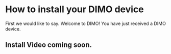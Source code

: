 # How to install your DIMO device

First we would like to say. Welcome to DIMO! You have just received a DIMO device.&#x20;



## Install Video coming soon.&#x20;
